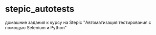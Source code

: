 # stepic_autotests
домашние задания 
к курсу на Stepic
"Автоматизация тестирования с помощью Selenium и Python"
